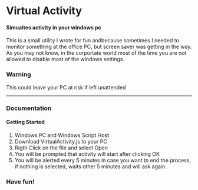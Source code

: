 Virtual Activity
======

#### Simualtes activity in your windows pc

This is a small utility I wrote for fun andbecause sometimes I needed to monitor something at the office PC, but screen saver was getting in the way. As you may not know, in the corportate world most of the time you are not allowed to disable most of the windows settings.

### Warning
This could leave your PC at risk if left unattended

---

### Documentation

#### Getting Started

1. Windows PC and Windows Script Host
2. Download VirtualActivity.js to your PC
3. Rigth Click on the file and select Open
4. You will be prompted that activity will start after clicking OK
5. You will be alerted every 5 minutes in case you want to end the process, if nothing is selected, waits other 5 minutes and will ask again.


### Have fun!
